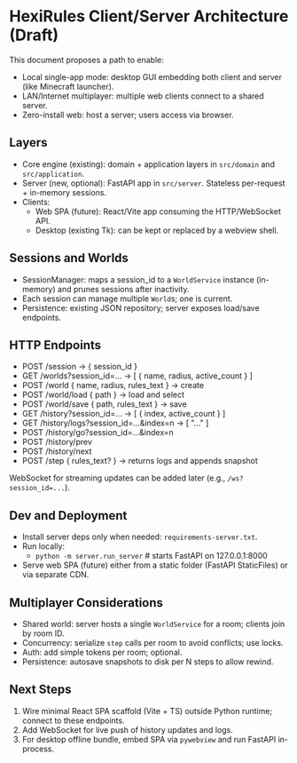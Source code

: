 # HexiRules Client/Server Architecture (Draft)

This document proposes a path to enable:
- Local single-app mode: desktop GUI embedding both client and server (like Minecraft launcher).
- LAN/Internet multiplayer: multiple web clients connect to a shared server.
- Zero-install web: host a server; users access via browser.

## Layers

- Core engine (existing): domain + application layers in `src/domain` and `src/application`.
- Server (new, optional): FastAPI app in `src/server`. Stateless per-request + in-memory sessions.
- Clients: 
  - Web SPA (future): React/Vite app consuming the HTTP/WebSocket API.
  - Desktop (existing Tk): can be kept or replaced by a webview shell.

## Sessions and Worlds

- SessionManager: maps a session_id to a `WorldService` instance (in-memory) and
  prunes sessions after inactivity.
- Each session can manage multiple `World`s; one is current.
- Persistence: existing JSON repository; server exposes load/save endpoints.

## HTTP Endpoints

- POST /session → { session_id }
- GET /worlds?session_id=... → [ { name, radius, active_count } ]
- POST /world { name, radius, rules_text } → create
- POST /world/load { path } → load and select
- POST /world/save { path, rules_text } → save
- GET /history?session_id=... → [ { index, active_count } ]
- GET /history/logs?session_id=...&index=n → [ "..." ]
- POST /history/go?session_id=...&index=n
- POST /history/prev
- POST /history/next
- POST /step { rules_text? } → returns logs and appends snapshot

WebSocket for streaming updates can be added later (e.g., `/ws?session_id=...`).

## Dev and Deployment

- Install server deps only when needed: `requirements-server.txt`.
- Run locally:
  - `python -m server.run_server`  # starts FastAPI on 127.0.0.1:8000
- Serve web SPA (future) either from a static folder (FastAPI StaticFiles) or via separate CDN.

## Multiplayer Considerations

- Shared world: server hosts a single `WorldService` for a room; clients join by room ID.
- Concurrency: serialize `step` calls per room to avoid conflicts; use locks.
- Auth: add simple tokens per room; optional.
- Persistence: autosave snapshots to disk per N steps to allow rewind.

## Next Steps

1) Wire minimal React SPA scaffold (Vite + TS) outside Python runtime; connect to these endpoints.
2) Add WebSocket for live push of history updates and logs.
3) For desktop offline bundle, embed SPA via `pywebview` and run FastAPI in-process.

